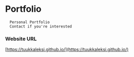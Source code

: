 # Portfolio
      Personal Portfolio
      Contact if you're interested

### Website URL
[https://tuukkaleksi.github.io/](https://tuukkaleksi.github.io/)
